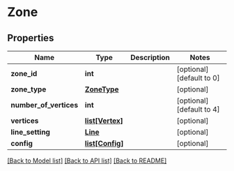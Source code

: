 # Zone

## Properties
Name | Type | Description | Notes
------------ | ------------- | ------------- | -------------
**zone_id** | **int** |  | [optional] [default to 0]
**zone_type** | [**ZoneType**](ZoneType.md) |  | [optional] 
**number_of_vertices** | **int** |  | [optional] [default to 4]
**vertices** | [**list[Vertex]**](Vertex.md) |  | [optional] 
**line_setting** | [**Line**](Line.md) |  | [optional] 
**config** | [**list[Config]**](Config.md) |  | [optional] 

[[Back to Model list]](../README.md#documentation-for-models) [[Back to API list]](../README.md#documentation-for-api-endpoints) [[Back to README]](../README.md)

